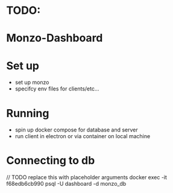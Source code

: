 # TODO:

# Monzo-Dashboard



# Set up
- set up monzo
- specifcy env files for clients/etc...

# Running
- spin up docker compose for database and server
- run client in electron or via container on local machine


# Connecting to db


// TODO replace this with placeholder arguments
docker exec -it f68edb6cb990 psql -U dashboard -d monzo_db